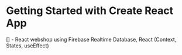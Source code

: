 # Getting Started with Create React App

[] - React webshop using Firebase Realtime Database, React (Context, States, useEffect)
